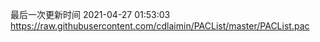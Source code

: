 最后一次更新时间 2021-04-27 01:53:03
https://raw.githubusercontent.com/cdlaimin/PACList/master/PACList.pac

